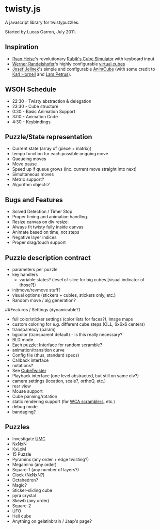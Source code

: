 # twisty.js

A javascript library for twistypuzzles.

Started by Lucas Garron, July 2011.


## Inspiration
- [Ryan Heise](http://www.ryanheise.com/)'s revolutionary [Rubik's Cube Simulator](http://www.ryanheise.com/cube/speed.html) with keyboard input.
- [Werner Randelshofer](http://randelshofer.ch/)'s highly configurable [virtual cubes](http://randelshofer.ch/rubik/index.html)
- [Josef Jelinek](http://rubikscube.info/)'s simple and configurable [AnimCube](http://software.rubikscube.info/AnimCube/) (with some credit to [Karl Hornell](http://www.javaonthebrain.com/java/rubik/) and [Lars Petrus](http://lar5.com/cube/)).


## WSOH Schedule

- 22:30 - Twisty abstraction & delegation
- 23:30 - Cube structure
- 0:30 - Basic Animation Support
- 3:00 - Animation Code
- 4:30 - Keybindings


## Puzzle/State representation

- Current state (array of (piece + matrix))
- tempo function for each possible ongoing move
- Queueing moves
- Move pause
- Speed up if queue grows (inc. current move straight into next)
- Simultaneous moves
- Metric support?
- Algorithm objects?


## Bugs and Features
- Solved Detection / Timer Stop
- Proper timing and animation handling.
- Resize canvas on div resize.
- Always fit twisty fully inside canvas
- Animate based on time, not steps
- Negative layer indices
- Proper drag/touch support


## Puzzle description contract

- parameters per puzzle
- key handlers
  - variable states? (level of slice for big cubes [visual indicator of those?])
- initmove/revmove stuff?
- visual options (stickers + cubies, stickers only, etc.)
- Random move / alg generation?


##Features / Settings (dynamicable?)

- full color/sticker settings (color lists for faces?), image maps
- custom coloring for e.g. different cube steps (OLL, 6x6x6 centers)
- transparency (param)
- bgcolor (transparent default) - is this really necessary?
- BLD mode
- Each puzzle: Interface for random scramble?
- animation/transition curve
- Config file (thus, standard specs)
- Callback interface
- notations?
- See [CubeTwister](http://randelshofer.ch/cubetwister/doc/cubetwister-complete-guide.html)
- Playback interface (one level abstracted, but still on same div?)
- camera settings (location, scale?, orthoQ, etc.)
- rear view
- Mouse support
- Cube panning/rotation
- static rendering support (for [WCA scramblers](http://www.worldcubeassociation.org/regulations/#scrambling), etc.)
- debug mode
- bandaging?


## Puzzles

- Investigate [UMC](http://www.ultimatemagiccube.com/)
- NxNxN
- KxLxM
- 15 Puzzle
- Pyraminx (any order + edge twisting?)
- Megaminx (any order)
- Square-1 (any number of layers?)
- Clock (NxNxN?)
- Octahedron?
- Magic?
- Sticker-sliding cube
- pyra crystal
- Skewb (any order)
- Square-2
- UFO
- Heli cube
- Anything on gelatinbrain / Jaap's page?